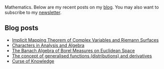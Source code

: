Mathematics. Below are my recent posts on my [blog](https://desvl.xyz). You may also want to subscribe to my [newsletter](https://www.getrevue.co/profile/desvl_).

## Blog posts
<!-- BLOG-POST-LIST:START -->
- [Implicit Mapping Theorem of Complex Variables and Riemann Surfaces](https://desvl.xyz/2021/10/28/implicit-mapping-theorem-complex/)
- [Characters in Analysis and Algebra](https://desvl.xyz/2021/10/10/Characters-in-Analysis-and-Algebra/)
- [The Banach Algebra of Borel Measures on Euclidean Space](https://desvl.xyz/2021/10/02/ba-algebra/)
- [The concept of generalised functions (distributions) and derivatives](https://desvl.xyz/2021/08/16/the-concept-of-distribution/)
- [Curse of Knowledge](https://desvl.xyz/2021/07/24/Curse-of-Knowledge/)
<!-- BLOG-POST-LIST:END -->
